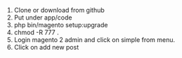 1) Clone or download from github
2) Put under app/code
3) php bin/magento setup:upgrade
4) chmod -R 777 .
5) Login magento 2 admin and click on simple from menu.
6) Click on add new post

